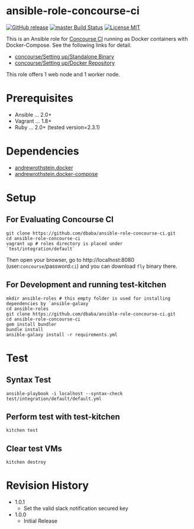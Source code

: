 ansible-role-concourse-ci
===

[![GitHub release](https://img.shields.io/github/release/dbaba/ansible-role-concourse-ci.svg)](https://github.com/dbaba/ansible-role-concourse-ci/releases/latest)
[![master Build Status](https://travis-ci.org/dbaba/ansible-role-concourse-ci.svg?branch=master)](https://travis-ci.org/dbaba/ansible-role-concourse-ci/)
[![License MIT](https://img.shields.io/github/license/dbaba/candy-red.svg)](http://opensource.org/licenses/MIT)

This is an Ansible role for [Concourse CI](https://concourse.ci) running as Docker containers with Docker-Compose. See the following links for detail.

- [concourse/Setting up/Standalone Binary](https://concourse.ci/binaries.html)
- [concourse/Setting up/Docker Repository](https://concourse.ci/docker-repository.html)

This role offers 1 web node and 1 worker node.

# Prerequisites

 * Ansible ... 2.0+
 * Vagrant ... 1.8+
 * Ruby    ... 2.0+ (tested version=2.3.1)

# Dependencies

 * [andrewrothstein.docker](https://galaxy.ansible.com/andrewrothstein/docker/)
 * [andrewrothstein.docker-compose](https://galaxy.ansible.com/andrewrothstein/docker-compose/)

# Setup
## For Evaluating Concourse CI

    git clone https://github.com/dbaba/ansible-role-concourse-ci.git
    cd ansible-role-concourse-ci
    vagrant up # roles directory is placed under `test/integration/default`

Then open your browser, go to http://localhost:8080 (user:`concourse`/password:`ci`) and you can download `fly` binary there.

## For Development and running test-kitchen

    mkdir ansible-roles # this empty folder is used for installing dependencies by `ansible-galaxy`
    cd ansible-roles
    git clone https://github.com/dbaba/ansible-role-concourse-ci.git
    cd ansible-role-concourse-ci
    gem install bundler
    bundle install
    ansible-galaxy install -r requirements.yml

# Test
## Syntax Test

    ansible-playbook -i localhost --syntax-check test/integration/default/default.yml

## Perform test with test-kitchen

    kitchen test

## Clear test VMs

    kitchen destroy

# Revision History
 * 1.0.1
    - Set the valid slack notification secured key
 * 1.0.0
    - Initial Release
